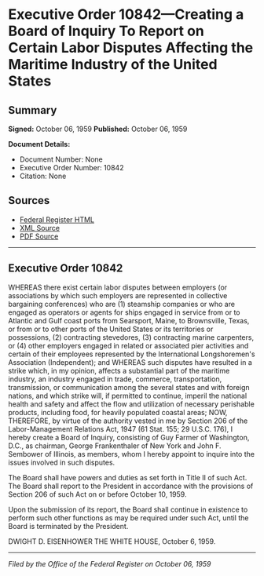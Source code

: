 # Executive Order 10842—Creating a Board of Inquiry To Report on Certain Labor Disputes Affecting the Maritime Industry of the United States

## Summary

**Signed:** October 06, 1959
**Published:** October 06, 1959

**Document Details:**
- Document Number: None
- Executive Order Number: 10842
- Citation: None

## Sources
- [Federal Register HTML](https://www.presidency.ucsb.edu/documents/executive-order-10842-creating-board-inquiry-report-certain-labor-disputes-affecting-the)
- [XML Source](None)
- [PDF Source](None)

---

## Executive Order 10842

WHEREAS there exist certain labor disputes between employers (or associations by which such employers are represented in collective bargaining conferences) who are (1) steamship companies or who are engaged as operators or agents for ships engaged in service from or to Atlantic and Gulf coast ports from Searsport, Maine, to Brownsville, Texas, or from or to other ports of the United States or its territories or possessions, (2) contracting stevedores, (3) contracting marine carpenters, or (4) other employers engaged in related or associated pier activities and certain of their employees represented by the International Longshoremen's Association (Independent); and
WHEREAS such disputes have resulted in a strike which, in my opinion, affects a substantial part of the maritime industry, an industry engaged in trade, commerce, transportation, transmission, or communication among the several states and with foreign nations, and which strike will, if permitted to continue, imperil the national health and safety and affect the flow and utilization of necessary perishable products, including food, for heavily populated coastal areas;
NOW, THEREFORE, by virtue of the authority vested in me by Section 206 of the Labor-Management Relations Act, 1947 (61 Stat. 155; 29 U.S.C. 176), I hereby create a Board of Inquiry, consisting of Guy Farmer of Washington, D.C., as chairman, George Frankenthaler of New York and John F. Sembower of Illinois, as members, whom I hereby appoint to inquire into the issues involved in such disputes.

The Board shall have powers and duties as set forth in Title II of such Act. The Board shall report to the President in accordance with the provisions of Section 206 of such Act on or before October 10, 1959.

Upon the submission of its report, the Board shall continue in existence to perform such other functions as may be required under such Act, until the Board is terminated by the President.

DWIGHT D. EISENHOWER
THE WHITE HOUSE,
October 6, 1959.

---

*Filed by the Office of the Federal Register on October 06, 1959*
